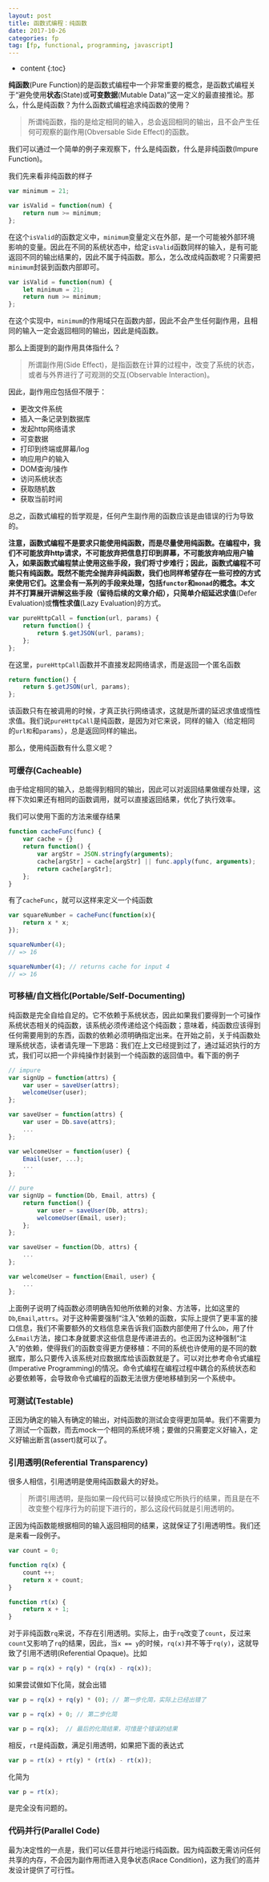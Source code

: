 ```yaml
---
layout: post
title: 函数式编程：纯函数
date: 2017-10-26
categories: fp
tag: [fp, functional, programming, javascript]
---
```

* content
{:toc}

**纯函数**(Pure Function)的是函数式编程中一个非常重要的概念，是函数式编程关于“避免使用**状态**(State)或**可变数据**(Mutable Data)”这一定义的最直接推论。那么，什么是纯函数？为什么函数式编程追求纯函数的使用？


>所谓纯函数，指的是给定相同的输入，总会返回相同的输出，且不会产生任何可观察的副作用(Obversable Side Effect)的函数。

我们可以通过一个简单的例子来观察下，什么是纯函数，什么是非纯函数(Impure Function)。

我们先来看非纯函数的样子

```javascript
var minimum = 21;

var isValid = function(num) {
	return num >= minimum;
};
```
在这个```isValid```的函数定义中，```minimum```变量定义在外部，是一个可能被外部环境影响的变量。因此在不同的系统状态中，给定```isValid```函数同样的输入，是有可能返回不同的输出结果的，因此不属于纯函数。那么，怎么改成纯函数呢？只需要把```minimum```封装到函数内部即可。

```javascript
var isValid = function(num) {
	let minimum = 21;
	return num >= minimum;
};
```
在这个实现中，```minimum```的作用域只在函数内部，因此不会产生任何副作用，且相同的输入一定会返回相同的输出，因此是纯函数。

那么上面提到的副作用具体指什么？

>所谓副作用(Side Effect)，是指函数在计算的过程中，改变了系统的状态，或者与外界进行了可观测的交互(Observable Interaction)。

因此，副作用应包括但不限于：
- 更改文件系统
- 插入一条记录到数据库
- 发起http网络请求
- 可变数据
- 打印到终端或屏幕/log
- 响应用户的输入
- DOM查询/操作
- 访问系统状态
- 获取随机数
- 获取当前时间

总之，函数式编程的哲学观是，任何产生副作用的函数应该是由错误的行为导致的。

**注意，函数式编程不是要求只能使用纯函数，而是尽量使用纯函数。**在编程中，我们不可能放弃http请求，不可能放弃把信息打印到屏幕，不可能放弃响应用户输入，如果函数式编程禁止使用这些手段，我们将寸步难行；因此，函数式编程不可能只有纯函数。**既然不能完全抛弃非纯函数，我们也同样希望存在一些可控的方式来使用它们**。这里会有一系列的手段来处理，包括```functor```和```monad```的概念。本文并不打算展开讲解这些手段（留待后续的文章介绍），只简单介绍**延迟求值**(Defer Evaluation)或**惰性求值**(Lazy Evaluation)的方式。

```javascript
var pureHttpCall = function(url, params) {
	return function() {
		return $.getJSON(url, params);
	};
};
```
在这里，```pureHttpCall```函数并不直接发起网络请求，而是返回一个匿名函数

```javascript
return function() {
	return $.getJSON(url, params);
};
```
该函数只有在被调用的时候，才真正执行网络请求，这就是所谓的延迟求值或惰性求值。我们说```pureHttpCall```是纯函数，是因为对它来说，同样的输入（给定相同的```url和```和```params```），总是返回同样的输出。

那么，使用纯函数有什么意义呢？

### 可缓存(Cacheable)
由于给定相同的输入，总能得到相同的输出，因此可以对返回结果做缓存处理，这样下次如果还有相同的函数调用，就可以直接返回结果，优化了执行效率。

我们可以使用下面的方法来缓存结果

```javascript
function cacheFunc(func) {
	var cache = {}
	return function() {
		var argStr = JSON.stringfy(arguments);
		cache[argStr] = cache[argStr] || func.apply(func, arguments);
		return cache[argStr];
	};
}
```

有了```cacheFunc```，就可以这样来定义一个纯函数

```javascript
var squareNumber = cacheFunc(function(x){
	return x * x;
});

squareNumber(4);
// => 16

squareNumber(4); // returns cache for input 4
// => 16
```

### 可移植/自文档化(Portable/Self-Documenting)
纯函数是完全自给自足的。它不依赖于系统状态，因此如果我们要得到一个可操作系统状态相关的纯函数，该系统必须传递给这个纯函数；意味着，纯函数应该得到任何需要用到的东西，函数的依赖必须明确指定出来。在开始之前，关于纯函数处理系统状态，读者请先理一下思路：我们在上文已经提到过了，通过延迟执行的方式，我们可以把一个非纯操作封装到一个纯函数的返回值中。看下面的例子

```javascript
// impure
var signUp = function(attrs) {
	var user = saveUser(attrs);
	welcomeUser(user);
};

var saveUser = function(attrs) {
	var user = Db.save(attrs);
	...
};

var welcomeUser = function(user) {
	Email(user, ...);
	...
};
```

```javascript
// pure
var signUp = function(Db, Email, attrs) {
	return function() {
		var user = saveUser(Db, attrs);
		welcomeUser(Email, user);
	};
};

var saveUser = function(Db, attrs) {
	...
};

var welcomeUser = function(Email, user) {
	...
};
```
上面例子说明了纯函数必须明确告知他所依赖的对象、方法等，比如这里的```Db```,```Email```,```attrs```。对于这种需要强制“注入”依赖的函数，实际上提供了更丰富的接口信息，我们不需要额外的文档信息来告诉我们函数内部使用了什么```Db```，用了什么```Email```方法，接口本身就要求这些信息是传递进去的。也正因为这种强制“注入”的依赖，使得我们的函数变得更方便移植：不同的系统也许使用的是不同的数据库，那么只要传入该系统对应数据库给该函数就是了。可以对比参考命令式编程(Imperative Programming)的情况。命令式编程在编程过程中耦合的系统状态和必要依赖等，会导致命令式编程的函数无法很方便地移植到另一个系统中。

### 可测试(Testable)
正因为确定的输入有确定的输出，对纯函数的测试会变得更加简单。我们不需要为了测试一个函数，而去mock一个相同的系统环境；要做的只需要定义好输入，定义好输出断言(assert)就可以了。

### 引用透明(Referential Transparency)
很多人相信，引用透明是使用纯函数最大的好处。
>所谓引用透明，是指如果一段代码可以替换成它所执行的结果，而且是在不改变整个程序行为的前提下进行的，那么这段代码就是引用透明的。

正因为纯函数能根据相同的输入返回相同的结果，这就保证了引用透明性。我们还是来看一段例子。

```javascript
var count = 0;

function rq(x) {
	count ++;
	return x + count;
}

function rt(x) {
	return x + 1;
}
```

对于非纯函数```rq```来说，不存在引用透明。实际上，由于```rq```改变了```count```，反过来```count```又影响了```rq```的结果，因此，当```x == y```的时候，```rq(x)```并不等于```rq(y)```，这就导致了引用不透明(Referential Opaque)。比如
```javascript
var p = rq(x) + rq(y) * (rq(x) - rq(x));
```
如果尝试做如下化简，就会出错

```javascript
var p = rq(x) + rq(y) * (0); // 第一步化简，实际上已经出错了

var p = rq(x) + 0; // 第二步化简

var p = rq(x);  // 最后的化简结果，可惜是个错误的结果
```
相反，```rt```是纯函数，满足引用透明，如果把下面的表达式

```javascript
var p = rt(x) + rt(y) * (rt(x) - rt(x));
```

化简为
```javascript
var p = rt(x);
```
是完全没有问题的。

### 代码并行(Parallel Code)
最为决定性的一点是，我们可以任意并行地运行纯函数。因为纯函数无需访问任何共享的内存，不会因为副作用而进入竞争状态(Race Condition)，这为我们的高并发设计提供了可行性。


